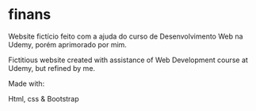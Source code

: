 # finans

Website fictício feito com a ajuda do curso de Desenvolvimento Web na Udemy, porém aprimorado por mim.

Fictitious website created with assistance of Web Development course at Udemy, but refined by me.

Made with:

Html, css & Bootstrap
